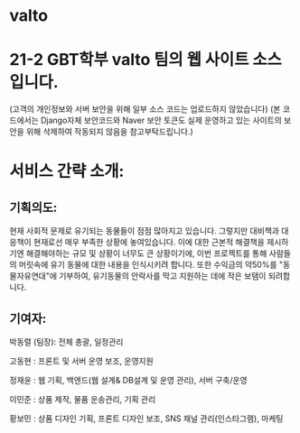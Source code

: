 # valto
# 21-2 GBT학부 valto 팀의 웹 사이트 소스입니다. 

(고객의 개인정보와 서버 보안을 위해 일부 소스 코드는 업로드하지 않았습니다)
(본 코드에서는 Django자체 보안코드와 Naver 보안 토큰도 실제 운영하고 있는 사이트의 보안을 위해 삭제하여 작동되지 않음을 참고부탁드립니다.)

# 서비스 간략 소개:

## 기획의도:
현재 사회적 문제로 유기되는 동물들이 점점 많아지고 있습니다. 그렇지만 대비책과 대응책이 현재로선 매우 부족한 상황에 놓여있습니다. 이에 대한 근본적 해결책을 제시하기엔 해결해야하는 규모 및 상황이 너무도 큰 상황이기에, 이번 프로젝트를 통해 사람들의 머릿속에 유기 동물에 대한 내용을 인식시키려 합니다. 또한 수익금의 약50%를 "동물자유연대"에 기부하여, 유기동물의 안락사를 막고 지원하는 데에 작은 보탬이 되려합니다.

## 기여자:
  박동렬 (팀장): 전체 총괄, 일정관리
 
  고동현 : 프론트 및 서버 운영 보조, 운영지원
      
  정재윤 : 웹 기획, 백엔드(웹 설계& DB설계 및 운영 관리), 서버 구축/운영
      
  이민준 : 상품 제작, 물품 운송관리, 기획 관리 
      
  황보민 : 상품 디자인 기획, 프론트 디자인 보조, SNS 채널 관리(인스타그램), 마케팅 
